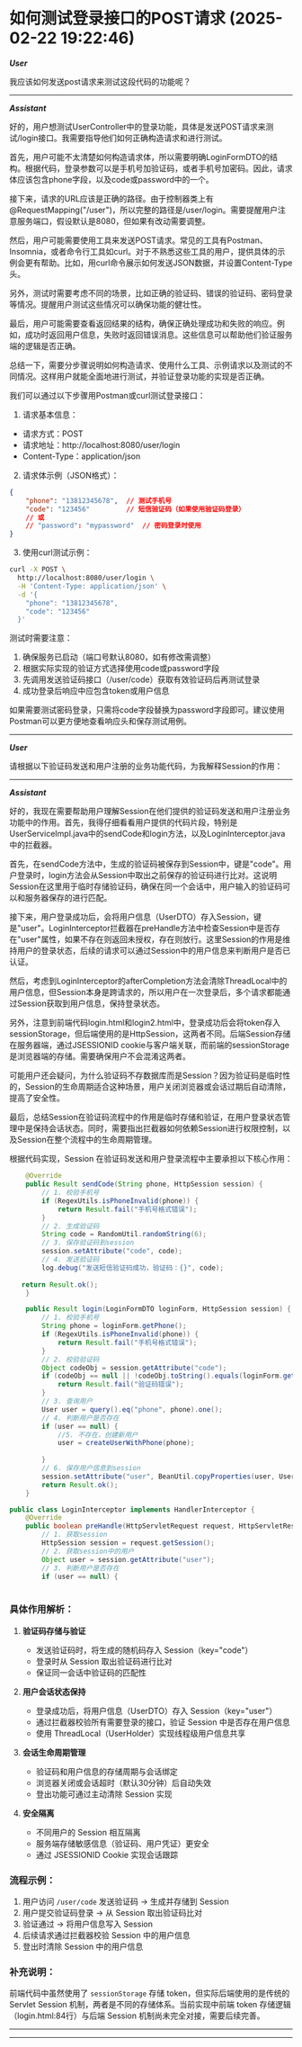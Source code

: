 <!-- Generated by SpecStory -->

# 如何测试登录接口的POST请求 (2025-02-22 19:22:46)

_**User**_

我应该如何发送post请求来测试这段代码的功能呢？

---

_**Assistant**_

<think>
好的，用户想测试UserController中的登录功能，具体是发送POST请求来测试/login接口。我需要指导他们如何正确构造请求和进行测试。

首先，用户可能不太清楚如何构造请求体，所以需要明确LoginFormDTO的结构。根据代码，登录参数可以是手机号加验证码，或者手机号加密码。因此，请求体应该包含phone字段，以及code或password中的一个。

接下来，请求的URL应该是正确的路径。由于控制器类上有@RequestMapping("/user")，所以完整的路径是/user/login。需要提醒用户注意服务端口，假设默认是8080，但如果有改动需要调整。

然后，用户可能需要使用工具来发送POST请求。常见的工具有Postman、Insomnia，或者命令行工具如curl。对于不熟悉这些工具的用户，提供具体的示例会更有帮助。比如，用curl命令展示如何发送JSON数据，并设置Content-Type头。

另外，测试时需要考虑不同的场景，比如正确的验证码、错误的验证码、密码登录等情况。提醒用户测试这些情况可以确保功能的健壮性。

最后，用户可能需要查看返回结果的结构，确保正确处理成功和失败的响应。例如，成功时返回用户信息，失败时返回错误消息。这些信息可以帮助他们验证服务端的逻辑是否正确。

总结一下，需要分步骤说明如何构造请求、使用什么工具、示例请求以及测试的不同情况。这样用户就能全面地进行测试，并验证登录功能的实现是否正确。
</think>

我们可以通过以下步骤用Postman或curl测试登录接口：

1. 请求基本信息：
- 请求方式：POST
- 请求地址：http://localhost:8080/user/login
- Content-Type：application/json

2. 请求体示例（JSON格式）：
```json
{
    "phone": "13812345678",  // 测试手机号
    "code": "123456"         // 短信验证码（如果使用验证码登录）
    // 或
    // "password": "mypassword"  // 密码登录时使用
}
```

3. 使用curl测试示例：
```bash
curl -X POST \
  http://localhost:8080/user/login \
  -H 'Content-Type: application/json' \
  -d '{
    "phone": "13812345678",
    "code": "123456"
  }'
```

测试时需要注意：
1. 确保服务已启动（端口号默认8080，如有修改需调整）
2. 根据实际实现的验证方式选择使用code或password字段
3. 先调用发送验证码接口（/user/code）获取有效验证码后再测试登录
4. 成功登录后响应中应包含token或用户信息

如果需要测试密码登录，只需将code字段替换为password字段即可。建议使用Postman可以更方便地查看响应头和保存测试用例。

---

_**User**_

请根据以下验证码发送和用户注册的业务功能代码，为我解释Session的作用：


---

_**Assistant**_

<think>
好的，我现在需要帮助用户理解Session在他们提供的验证码发送和用户注册业务功能中的作用。首先，我得仔细看看用户提供的代码片段，特别是UserServiceImpl.java中的sendCode和login方法，以及LoginInterceptor.java中的拦截器。

首先，在sendCode方法中，生成的验证码被保存到Session中，键是"code"。用户登录时，login方法会从Session中取出之前保存的验证码进行比对。这说明Session在这里用于临时存储验证码，确保在同一个会话中，用户输入的验证码可以和服务器保存的进行匹配。

接下来，用户登录成功后，会将用户信息（UserDTO）存入Session，键是"user"。LoginInterceptor拦截器在preHandle方法中检查Session中是否存在"user"属性，如果不存在则返回未授权，存在则放行。这里Session的作用是维持用户的登录状态，后续的请求可以通过Session中的用户信息来判断用户是否已认证。

然后，考虑到LoginInterceptor的afterCompletion方法会清除ThreadLocal中的用户信息，但Session本身是跨请求的，所以用户在一次登录后，多个请求都能通过Session获取到用户信息，保持登录状态。

另外，注意到前端代码login.html和login2.html中，登录成功后会将token存入sessionStorage，但后端使用的是HttpSession，这两者不同。后端Session存储在服务器端，通过JSESSIONID cookie与客户端关联，而前端的sessionStorage是浏览器端的存储。需要确保用户不会混淆这两者。

可能用户还会疑问，为什么验证码不存数据库而是Session？因为验证码是临时性的，Session的生命周期适合这种场景，用户关闭浏览器或会话过期后自动清除，提高了安全性。

最后，总结Session在验证码流程中的作用是临时存储和验证，在用户登录状态管理中是保持会话状态。同时，需要指出拦截器如何依赖Session进行权限控制，以及Session在整个流程中的生命周期管理。
</think>

根据代码实现，Session 在验证码发送和用户登录流程中主要承担以下核心作用：


```35:49:src/main/java/com/hmdp/service/impl/UserServiceImpl.java
    @Override
    public Result sendCode(String phone, HttpSession session) {
        // 1. 校验手机号
        if (RegexUtils.isPhoneInvalid(phone)) {
            return Result.fail("手机号格式错误");
        }
        // 2. 生成验证码
        String code = RandomUtil.randomString(6);
        // 3. 保存验证码到session
        session.setAttribute("code", code);
        // 4. 发送验证码
        log.debug("发送短信验证码成功，验证码：{}", code);
        
   return Result.ok();
    }
```



```52:74:src/main/java/com/hmdp/service/impl/UserServiceImpl.java
    public Result login(LoginFormDTO loginForm, HttpSession session) {
        // 1. 校验手机号
        String phone = loginForm.getPhone();
        if (RegexUtils.isPhoneInvalid(phone)) {
            return Result.fail("手机号格式错误");
        }
        // 2. 校验验证码
        Object codeObj = session.getAttribute("code");
        if (codeObj == null || !codeObj.toString().equals(loginForm.getCode())) {
            return Result.fail("验证码错误");
        }
        // 3. 查询用户
        User user = query().eq("phone", phone).one();
        // 4. 判断用户是否存在
        if (user == null) {
            //5. 不存在，创建新用户
            user = createUserWithPhone(phone);
            
        }
        // 6. 保存用户信息到session
        session.setAttribute("user", BeanUtil.copyProperties(user, UserDTO.class));
        return Result.ok();
    }
```



```9:27:src/main/java/com/hmdp/utils/LoginInterceptor.java
public class LoginInterceptor implements HandlerInterceptor {
    @Override
    public boolean preHandle(HttpServletRequest request, HttpServletResponse response, Object handler) throws Exception {
        // 1. 获取session
        HttpSession session = request.getSession();
        // 2. 获取session中的用户
        Object user = session.getAttribute("user");
        // 3. 判断用户是否存在  
        if (user == null) {
 
```


### 具体作用解析：

1. **验证码存储与验证**
   - 发送验证码时，将生成的随机码存入 Session（key="code"）
   - 登录时从 Session 取出验证码进行比对
   - 保证同一会话中验证码的匹配性

2. **用户会话状态保持**
   - 登录成功后，将用户信息（UserDTO）存入 Session（key="user"）
   - 通过拦截器校验所有需要登录的接口，验证 Session 中是否存在用户信息
   - 使用 ThreadLocal（UserHolder）实现线程级用户信息共享

3. **会话生命周期管理**
   - 验证码和用户信息的存储周期与会话绑定
   - 浏览器关闭或会话超时（默认30分钟）后自动失效
   - 登出功能可通过主动清除 Session 实现

4. **安全隔离**
   - 不同用户的 Session 相互隔离
   - 服务端存储敏感信息（验证码、用户凭证）更安全
   - 通过 JSESSIONID Cookie 实现会话跟踪

### 流程示例：
1. 用户访问 `/user/code` 发送验证码 → 生成并存储到 Session
2. 用户提交验证码登录 → 从 Session 取出验证码比对
3. 验证通过 → 将用户信息写入 Session
4. 后续请求通过拦截器校验 Session 中的用户信息
5. 登出时清除 Session 中的用户信息

### 补充说明：
前端代码中虽然使用了 `sessionStorage` 存储 token，但实际后端使用的是传统的 Servlet Session 机制，两者是不同的存储体系。当前实现中前端 token 存储逻辑（login.html:84行）与后端 Session 机制尚未完全对接，需要后续完善。

---



---

